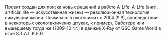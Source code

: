 Проект создан для поиска новых решений в работе A-Life.
A-Life (англ. artificial life — искусственная жизнь) — революционная технология симуляции жизни. Появилась в охотосимах с 2004 (!!!!!), впоследствии-в неккоторых околотактичеких штуках, к примеру, Саботере или вышедшему тогда же (2009-10 г.г.) в движке X-Ray от GSC Game World в игре S.T.A.L.K.E.R.
